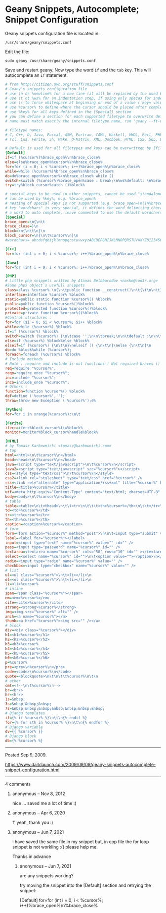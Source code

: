 # Geany Snippets, Autocomplete; Snippet Configuration

Geany snippets configuration file is located in:

```
/usr/share/geany/snippets.conf
```

Edit the file:

```
sudo geany /usr/share/geany/snippets.conf
```

Save and restart geany. Now type the word `if` and the `tab` key. This will autocomplete an `if` statement.

```ini
# from http://citizen.ovh.org/stuff/snippets.conf
# Geany's snippets configuration file
# use \n or %newline% for a new line (it will be replaced by the used EOL char(s) - LF, CR/LF, CR)
# use \t ot %ws% for an indentation step, if using only spaces for indentation only spaces will be used
# use \s to force whitespace at beginning or end of a value ('key= value' won't work, use 'key=\svalue')
# use %cursor% to define where the cursor should be placed after completion
# use %key% for all keys defined in the [Special] section
# you can define a section for each supported filetype to overwrite default settings, the section
# name must match exactly the internal filetype name, run 'geany --ft-names' for a full list

# filetype names:
# C, C++, D, Java, Pascal, ASM, Fortran, CAML, Haskell, VHDL, Perl, PHP, Javascript, Python, Ruby,
# Tcl, Lua, Ferite, Sh, Make, O-Matrix, XML, Docbook, HTML, CSS, SQL, LaTeX, Diff, Conf, None

# Default is used for all filetypes and keys can be overwritten by [filetype] sections
[Default]
if=if (%cursor%)%brace_open%\n%brace_close%
else=else%brace_open%%cursor%\n%brace_close%
for=for (i = 0; i < %cursor%; i++)%brace_open%\n%brace_close%
while=while (%cursor%)%brace_open%\n%brace_close%
do=do%brace_open%%cursor%\n%brace_close% while ()
switch=switch (%cursor%)%brace_open%case : break;\n%ws%default: \n%brace_close%
try=try%block_cursor%catch ()%block%

# special keys to be used in other snippets, cannot be used "standalone"
# can be used by %key%, e.g. %brace_open%
# nesting of special keys is not supported (e.g. brace_open=\n{\n%brace_close% won't work)
# key "wordchars" is very special, it defines the word delimiting characters when looking for
# a word to auto complete, leave commented to use the default wordchars
[Special]
brace_open=\n{\n\t
brace_close=}\n
block=\n{\n\t\n}\n
block_cursor=\n{\n\t%cursor%\n}\n
#wordchars=_abcdefghijklmnopqrstuvwxyzABCDEFGHIJKLMNOPQRSTUVWXYZ0123456789

[C++]
for=for (int i = 0; i < %cursor%; i++)%brace_open%\n%brace_close%

[Java]
for=for (int i = 0; i < %cursor%; i++)%brace_open%\n%brace_close%

[PHP]
# Little php snippets written by Atanas Beloborodov <nasko@cod3r.org>
#Some php5 object`s usefull snippets
class=class %cursor% \n{\n\tpublic function __construct()\n\t{\t\n\n\t}\n\n\tpublic function __destruct()\n\t{\t\n\n\t}\n}
interface=interface %cursor% %block%
static=public static function %cursor%() %block%
public=public function %cursor%()%block%
protected=protected function %cursor%()%block%
private=private function %cursor%()%block%
#Control structures :
for=for ($i = 0; $i < %cursor%; $i++ %block%
while=while (%cursor%) %block%
if=if (%cursor%) %block%
switch=switch (%cursor%) {\n\tcase '';\n\n\tbreak;\n\n\tdefault :\n\n\tbreak;\n}\n
else=if (%cursor%) %block%else %block%
elseif=if (%cursor%) {\n\t\n}\nelseif () {\n\t\n}\nelse {\n\t\n}\n
do=do %block%while (%cursor%);
foreach=foreach (%cursor%) %block%
# Include methods
# Note : require and include is not functions ! Not required braces () 
req=require "%cursor%";
reqo=require_once "%cursor%";
inc=include "%cursor%";
inco=include_once "%cursor%";
# Others :
function=function %cursor%() %block%
def=define ('%cursor%','');
throw=throw new Exception ('%cursor%');e%

[Python]
for=for i in xrange(%cursor%):\n\t

[Ferite]
iferr=iferr%block_cursor%fix%block%
monitor=monitor%block_cursor%handle%block%

[HTML]
# by Tomasz Karbownicki <tomasz@karbownicki.com>
# top
html=<html>\n\t%cursor%\n</html>
head=<head>\n\t%cursor%\n</head>
java=<script type="text/javascript">\n\t%cursor%\n</script>
java2=<script type="text/javascript" src="%cursor%"></script>
css=<style type="text/css">\n\t%cursor%\n</style>
css2=<link rel="stylesheet" type="text/css" href="%cursor%" />
rss=<link rel="alternate" type="application/rss+xml" title="%cursor%" href="" />
title=<title>%cursor%</title>
utf=<meta http-equiv="Content-Type" content="text/html; charset=UTF-8" />
body=<body>\n\t%cursor%\n</body>
# table
table=<table>\n\t<thead>\n\t\t<tr>\n\t\t\t<th>%cursor%</th>\n\t\t</tr>\n\t</thead>\n\t<tbody>\n\t\t<tr>\n\t\t\t<td></td>\n\t\t</tr>\n\t</tbody>\n</table>
td=<td>%cursor%</td>
tr=<tr>%cursor%</tr>
th=<th>%cursor%</th>
caption=<caption>%cursor%</caption>
# form
form=<form action="%cursor%" method="post">\n\n\t<input type="submit" value="Zapisz" />\n</form>
label=<label for="%cursor%"></label>
input=<input type="text" name="%cursor%" value="" id="" />
pass=<input type="password" name="%cursor%" id="" />
textarea=<textarea name="%cursor%" cols="50" rows="10" id="" ></textarea>
select=<select name="%cursor%" id="">\n\t<option value=""></option>\n</select>
radio=<input type="radio" name="%cursor%" value="" />
checkbox=<input type="checkbox" name="%cursor%" value="" />
# list
ul=<ul class="%cursor%">\n\t<li></li>\n
ol=<ol class="%cursor%">\n\t<li></li>\n
li=<li>%cursor%
# inline
span=<span class="%cursor%"></span>
em=<em>%cursor%</em>
cite=<cite>%cursor%</cite>
strong=<strong>%cursor%</strong>
img=<img src="%cursor%" alt="" />
anch=<a name="%cursor%"></a>
thumb=<a href="%cursor%"><img src="" /></a>
# block
div=<div class="%cursor%"></div>
h1=<h1>%cursor%</h1>
h2=<h2>%cursor%</h2>
h3=<h3>%cursor%
h4=<h4>%cursor%</h4>
h5=<h5>%cursor%</h5>
h6=<h6>%cursor%</h6>
p=%cursor%
pre=<pre>\n%cursor%\n</pre>
code=<code>\n%cursor%\n</code>
quote=<blockquote>\n\t\n\t\t%cursor%\n\t\n
# other
cmt=<!--\n\t%cursor%\n-->
br=<br/>
hr=<hr/>
1s=&nbsp;
3s=&nbsp;&nbsp;&nbsp;
7s=&nbsp;&nbsp;&nbsp;&nbsp;&nbsp;&nbsp;&nbsp;
# Django templates
if={% if %cursor% %}\n\t\n{% endif %}
for={% for sth in %cursor% %}\n\t\n{% endfor %}
# Django variable
dv={{ %cursor% }}
# Django block
db={% %cursor% %}
```

---

Posted Sep 9, 2009.

https://www.darklaunch.com/2009/09/09/geany-snippets-autocomplete-snippet-configuration.html

---

4 comments

<ol><li><div>

anonymous &ndash; Nov 8, 2012<div>

nice ... saved me a lot of time :)

</div></div></li><li><div>

anonymous &ndash; Apr 6, 2020<div>

f' yeah, thank you :)

</div></div></li><li><div>

anonymous &ndash; Jun 7, 2021<div>

i have saved the same file in my snippet but, in cpp file the for loop snippet is not workling :((
please help me.

Thanks in advance

</div></div><ol><li><div>

anonymous &ndash; Jun 7, 2021<div>

are any snippets working?

try moving the snippet into the [Default] section and retrying the snippet:

[Default]
for=for (int i = 0; i < %cursor%; i++)%brace_open%\n%brace_close%

</div></div></li></ol></li></ol>